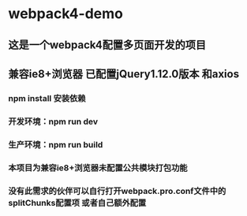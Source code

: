 # webpack4-demo
## 这是一个webpack4配置多页面开发的项目 
## 兼容ie8+浏览器 已配置jQuery1.12.0版本 和axios 

### npm  install 安装依赖

### 开发环境：npm run dev

### 生产环境：npm run build

### 本项目为兼容ie8+浏览器未配置公共模块打包功能 
### 没有此需求的伙伴可以自行打开webpack.pro.conf文件中的splitChunks配置项 或者自己额外配置
